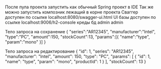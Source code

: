 После пула проекта запустить как обычный Spring проект в IDE
Так же можно запустить композник лежащий в корне проекта
Сваггер доступен по ссылке localhost:8080/swagger-ui.html
UI базы доступен по ссылке localhost:9006/h2-console
креды бд admin admin

Тело запроса на сохранение
{
"series":"AR12345",
"manufacturer":"Intel",
"type":"PC",
"amount":150,
"stockCount":13,
"params":[{
"name":"type",
"param":"mono"
}]
}

Тело запроса на редактирование
{
"id": 1,
"series": "AR12345",
"manufacturer": "Intel",
"amount": 150,
"type": "PC",
"params": [
{
"id": 1,
"name": "type",
"param": "mono",
"productId": 1
}
],
"stockCount": 13
}